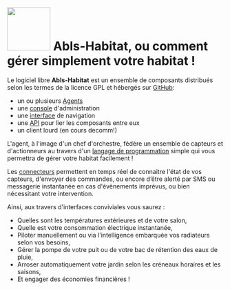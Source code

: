 # <img src="https://static.abls-habitat.fr/img/abls.svg" width=100> Abls-Habitat, ou comment gérer simplement votre habitat !

Le logiciel libre **Abls-Habitat** est un ensemble de composants distribués selon les termes de la licence GPL
et hébergés sur [GitHub](https://github.com/sebaru?tab=repositories):

* un ou plusieurs [Agents]((https://github.com/sebaru/Watchdog.git))
* une [console](https://github.com/sebaru/abls-habitat-console.git) d'administration
* une [interface](https://github.com/sebaru/abls-habitat-home.git) de navigation
* une [API](https://github.com/sebaru/abls-habitat-api.git) pour lier les composants entre eux
* un client lourd (en cours decomm!)

L'agent, à l'image d'un chef d'orchestre, fédère un ensemble de capteurs et d'actionneurs au travers d'un [langage de programmation](dls.md) simple qui vous permettra de gérer votre habitat facilement !

Les [connecteurs](connecteurs.md) permettent en temps réel de connaitre l'état de vos capteurs, d'envoyer des commandes, ou encore d’être alerté par SMS ou messagerie instantanée en cas d'évènements imprévus, ou bien nécessitant votre intervention.

Ainsi, aux travers d'interfaces conviviales vous saurez :

* Quelles sont les températures extérieures et de votre salon,
* Quelle est votre consommation électrique instantanée,
* Piloter manuellement ou via l'intelligence embarquée vos radiateurs selon vos besoins,
* Gérer la pompe de votre puit ou de votre bac de rétention des eaux de pluie,
* Arroser automatiquement votre jardin selon les créneaux horaires et les saisons,
* Et engager des économies financières !

